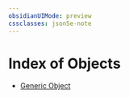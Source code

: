 ```yaml
---
obsidianUIMode: preview
cssclasses: json5e-note
---
```

# Index of Objects

- [Generic Object](generic-object.md)
